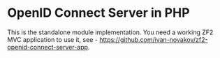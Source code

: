 # OpenID Connect Server in PHP

This is the standalone module implementation. You need a working ZF2 MVC application to use it, see - https://github.com/ivan-novakov/zf2-openid-connect-server-app.
